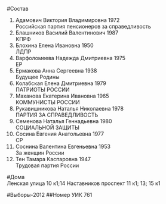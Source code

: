 #Состав
1. Адамович Виктория Владимировна 1972   
    Российская партия пенсионеров за справедливость
2. Блашников Василий Валентинович 1987   
    КПРФ
3. Блохина Елена Ивановна 1950   
    ЛДПР
4. Варфоломеева Надежда Дмитриевна 1975   
    ЕР
5. Ермакова Анна Сергеевна 1938   
    Будущее Родины
6. Колабская Елена Дмитриевна 1979   
    ПАТРИОТЫ РОССИИ
7. Маханова Екатерина Ивановна 1965   
    КОММУНИСТЫ РОССИИ
8. Рукавишникова Наталья Николаевна 1978   
    ПАРТИЯ ЗА СПРАВЕДЛИВОСТЬ
9. Семенова Наталья Геннадьевна 1980   
    СОЦИАЛЬНОЙ ЗАЩИТЫ
10. Сосина Евгения Анатольевна 1977   
    СР
11. Соснина Валентина Евгеньевна 1953   
    За женщин России
12. Тен Тамара Каспаровна 1947   
    Трудовая партия России

#Дома  
Ленская улица 10 к1;14 Наставников проспект 11 к1; 13; 15 к1

#Выборы-2012
##Номер УИК
761
